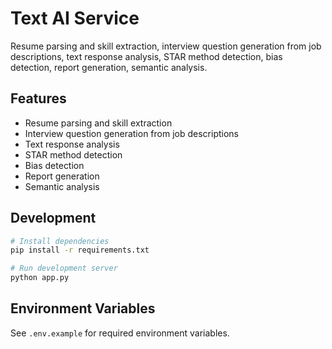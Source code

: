 # Text AI Service

Resume parsing and skill extraction, interview question generation from job descriptions, text response analysis, STAR method detection, bias detection, report generation, semantic analysis.

## Features
- Resume parsing and skill extraction
- Interview question generation from job descriptions
- Text response analysis
- STAR method detection
- Bias detection
- Report generation
- Semantic analysis

## Development
```bash
# Install dependencies
pip install -r requirements.txt

# Run development server
python app.py
```

## Environment Variables
See `.env.example` for required environment variables.
